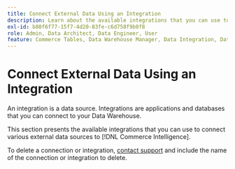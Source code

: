 ```yaml
---
title: Connect External Data Using an Integration
description: Learn about the available integrations that you can use to connect various external data sources to [!DNL Commerce Intelligence].
exl-id: b80f6f77-15f7-4d20-83fe-c6d758f9b0f8
role: Admin, Data Architect, Data Engineer, User
feature: Commerce Tables, Data Warehouse Manager, Data Integration, Data Import/Export
---
```

# Connect External Data Using an Integration

An integration is a data source. Integrations are applications and databases that you can connect to your Data Warehouse.

This section presents the available integrations that you can use to connect various external data sources to [!DNL Commerce Intelligence].

To delete a connection or integration, [contact support](https://experienceleague.adobe.com/docs/commerce-knowledge-base/kb/troubleshooting/miscellaneous/mbi-service-policies.html) and include the name of the connection or integration to delete.
